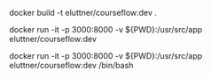 docker build -t eluttner/courseflow:dev .

docker run -it -p 3000:8000 -v ${PWD}:/usr/src/app eluttner/courseflow:dev

docker run -it -p 3000:8000 -v ${PWD}:/usr/src/app eluttner/courseflow:dev /bin/bash